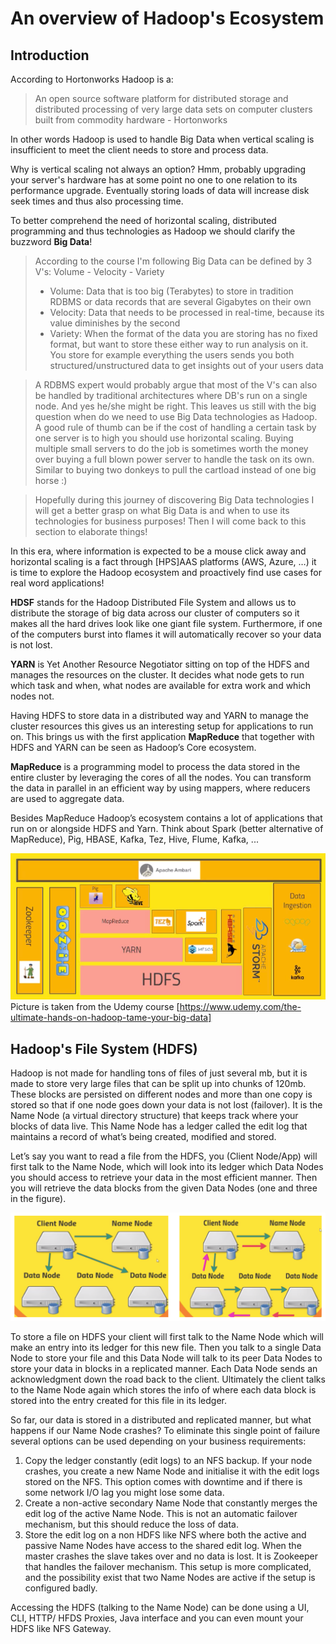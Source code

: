 # An overview of Hadoop's Ecosystem

## Introduction
According to Hortonworks Hadoop is a:

> An open source software platform for distributed storage and distributed processing of very large data sets on computer clusters built from commodity hardware - Hortonworks

In other words Hadoop is used to handle Big Data when vertical scaling is insufficient to meet the client
needs to store and process data.

Why is vertical scaling not always an option? Hmm, probably upgrading your server's hardware has at some point no one to one relation to its performance upgrade. 
Eventually storing loads of data will increase disk seek times and thus also processing time. 
  
To better comprehend the need of horizontal scaling, distributed programming and thus technologies as Hadoop we should clarify the buzzword  **Big Data**!

> According to the course I'm following Big Data can be defined by 3 V's: Volume - Velocity - Variety 
> * Volume: Data that is too big (Terabytes) to store in tradition RDBMS or data records that are several Gigabytes on their own
> * Velocity:  Data that needs to be processed in real-time, because its value diminishes by the second
> * Variety: When the format of the data you are storing has no fixed format, but want to store these  either way 
to run analysis on it. You store for example everything the users sends you both structured/unstructured data to get insights out of your users data

>A RDBMS expert would probably argue that most of the V's can also be handled by traditional architectures where DB's run on a single node. 
And yes he/she might be right. 
This leaves us still with the big question when do we need to use Big Data technologies as Hadoop. A good rule of thumb 
can be if the cost of handling a certain task by one server 
is to high you should use horizontal scaling. Buying multiple small servers to do the job is sometimes worth the money 
over buying a full blown power server to handle the task on its own. 
Similar to buying two donkeys to pull the cartload instead of one big horse :)

>Hopefully during this journey of discovering Big Data technologies I will get a better grasp on what Big Data is and when to use its technologies for business purposes! 
Then I will come back to this section to elaborate things!


In this era, where information is expected to be a mouse click away and horizontal scaling is a fact through [HPS]AAS 
platforms (AWS, Azure, …) it is time to explore the Hadoop ecosystem and proactively find use cases for real word applications!

**HDSF** stands for the Hadoop Distributed File System and allows us to distribute the storage of big data 
across our cluster of computers so it makes all the hard drives look like one giant file system. 
Furthermore, if one of the computers burst into flames it will automatically recover so your data is not lost. 
 
**YARN** is Yet Another Resource Negotiator sitting on top of the HDFS and manages the resources on the cluster. 
It decides what node gets to run which task and when, what nodes are available for extra work and which nodes not.

Having HDFS to store data in a distributed way and YARN to manage the cluster resources this gives us an interesting 
setup for applications to run on. This brings us with the first application **MapReduce** that together with HDFS and 
YARN can be seen as Hadoop’s Core ecosystem. 

**MapReduce** is a programming model to process the data stored in the entire cluster by leveraging the cores of all the nodes. 
You can transform the data in parallel in an efficient way by using mappers, where reducers are used to aggregate data. 

Besides MapReduce Hadoop’s ecosystem contains a lot of applications that run on or alongside HDFS and Yarn. 
Think about Spark (better alternative of MapReduce), Pig, HBASE, Kafka, Tez, Hive, Flume, Kafka, ...

![alt text](https://github.com/msnm/DiscoveringBigData/raw/master/hadoop/notes/img/hadoopsecosystem.png "HadoopsEcosystem") 
Picture is taken from the Udemy course [https://www.udemy.com/the-ultimate-hands-on-hadoop-tame-your-big-data]

## Hadoop's File System (HDFS)

Hadoop is not made for handling tons of files of just several mb, but it is made to store very large files that can be 
split up into chunks of 120mb. These blocks are persisted on different nodes and more than one copy is stored so that 
if one node goes down your data is not lost (failover). It is the Name Node (a virtual directory structure) that keeps 
track where your blocks of data live. This Name Node has a ledger called the edit log that maintains a record of 
what’s being created, modified and stored. 

Let’s say you want to read a file from the HDFS, you (Client Node/App) will first talk to the Name Node, which will look 
into its ledger which Data Nodes you should access to retrieve your data in the most efficient manner. 
Then you will retrieve the data blocks from the given Data Nodes (one and three in the figure). 

![alt text](https://github.com/msnm/DiscoveringBigData/raw/master/hadoop/notes/img/read_write_hfds.png "Left: reading from HDFS, Right: writing to HDFS") 



To store a file on HDFS your client will first talk to the Name Node which will make an entry into its ledger for 
this new file. Then you talk to a single Data Node to store your file and this Data Node will talk to its peer Data Nodes 
to store your data in blocks in a replicated manner. Each Data Node sends an acknowledgment down the road back to the client. 
Ultimately the client talks to the Name Node again which stores the info of where each data block is stored into the entry 
created for this file in its ledger. 

So far, our data is stored in a distributed and replicated manner, but what happens if our Name Node crashes? 
To eliminate this single point of failure several options can be used depending on your business requirements: 
1)	Copy the ledger constantly (edit logs) to an NFS backup. If your node crashes, you create a new Name Node and 
    initialise it with the edit logs stored on the NFS. This option comes with downtime and if there is some network I/O lag you might lose some data. 
2)	Create a non-active secondary Name Node that constantly merges the edit log of the active Name Node. 
    This is not an automatic failover mechanism, but this should reduce the loss of data.
3)	Store the edit log on a non HDFS like NFS where both the active and passive Name Nodes have access to the shared 
    edit log. When the master crashes the slave takes over and no data is lost. It is Zookeeper that handles the failover mechanism. 
    This setup is more complicated, and the possibility exist that two Name Nodes are active if the setup is configured badly.

Accessing the HDFS (talking to the Name Node) can be done using a UI, CLI, HTTP/ HFDS Proxies, Java interface and you can even mount your HDFS like NFS Gateway. 











